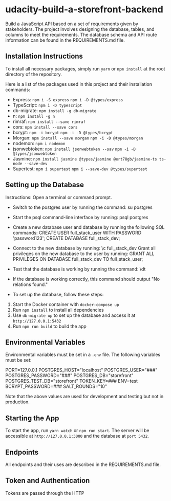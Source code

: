 # udacity-build-a-storefront-backend

Build a JavaScript API based on a set of requirements given by stakeholders. The project involves designing the database, tables, and columns to meet the requirements. The database schema and API route information can be found in the REQUIREMENTS.md file.

## Installation Instructions

To install all necessary packages, simply run `yarn` or `npm install` at the root directory of the repository.

Here is a list of the packages used in this project and their installation commands:

- Express: 
  `npm i -S express`
  `npm i -D @types/express`
- TypeScript: 
  `npm i -D typescript`
- db-migrate: 
  `npm install -g db-migrate`
- n: 
  `npm install -g n`
- rimraf: 
  `npm install --save rimraf`
- cors: 
  `npm install --save cors`
- bcrypt: 
  `npm -i bcrypt`
  `npm -i -D @types/bcrypt`
- Morgan: 
  `npm install --save morgan`
  `npm -i -D @types/morgan`
- nodemon: 
  `npm i nodemon`
- jsonwebtoken: 
  `npm install jsonwebtoken --sav`
  `npm -i -D @types/jsonwebtoken`
- Jasmine: 
  `npm install jasmine @types/jasmine @ert78gb/jasmine-ts ts-node --save-dev`
- Supertest: 
  `npm i supertest`
  `npm i --save-dev @types/supertest`

## Setting up the Database
Instructions: 
Open a terminal or command prompt.
- Switch to the postgres user by running the command:
su postgres
- Start the psql command-line interface by running:
psql postgres
- Create a new database user and database by running the following SQL commands:
CREATE USER full_stack_user WITH PASSWORD 'password123';
CREATE DATABASE full_stack_dev;
- Connect to the new database by running:
\c full_stack_dev
Grant all privileges on the new database to the user by running:
GRANT ALL PRIVILEGES ON DATABASE full_stack_dev TO full_stack_user;
- Test that the database is working by running the command:
\dt
- If the database is working correctly, this command should output "No relations found."

- To set up the database, follow these steps:

1. Start the Docker container with `docker-compose up`
2. Run `npm install` to install all dependencies
3. Use `db-migrate up` to set up the database and access it at `http://127.0.0.1:5432`
4. Run `npm run build` to build the app

## Environmental Variables

Environmental variables must be set in a `.env` file. The following variables must be set:

PORT=127.0.0.1
POSTGRES_HOST="localhost"
POSTGRES_USER="###"
POSTGRES_PASSWORD="###"
POSTGRES_DB="storefront"
POSTGRES_TEST_DB="storefront"
TOKEN_KEY=###
ENV=test
BCRYPT_PASSWORD=###
SALT_ROUNDS="10"

Note that the above values are used for development and testing but not in production.

## Starting the App

To start the app, run `yarn watch` or `npm run start`. The server will be accessible at `http://127.0.0.1:3000` and the database at `port 5432`.

## Endpoints

All endpoints and their uses are described in the REQUIREMENTS.md file.

## Token and Authentication

Tokens are passed through the HTTP
